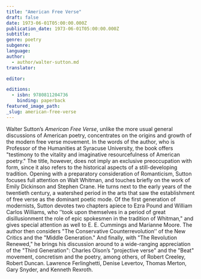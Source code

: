 ```yaml
---
title: "American Free Verse"
draft: false
date: 1973-06-01T05:00:00.000Z
publication_date: 1973-06-01T05:00:00.000Z
subtitle:
genre: poetry
subgenre:
language:
author:
  - author/walter-sutton.md
translator:

editor:

editions:
  - isbn: 9780811204736
    binding: paperback
featured_image_path:
_slug: american-free-verse
---
```


Walter Sutton’s _American Free Verse_, unlike the more usual general discussions of American poetry, concentrates on the origins and growth of the modern free verse movement. In the words of the author, who is Professor of the Humanities at Syracuse University, the book offers "testimony to the vitality and imaginative resourcefulness of American poetry." The title, however, does not imply an exclusive preoccupation with form, since it also refers to the historical aspects of a still-developing tradition. Opening with a preparatory consideration of Romanticism, Sutton focuses full attention on Walt Whitman, and touches briefly on the work of Emily Dickinson and Stephen Crane. He turns next to the early years of the twentieth century, a watershed period in the arts that saw the establishment of free verse as the dominant poetic mode. Of the first generation of modernists, Sutton devotes two chapters apiece to Ezra Pound and William Carlos Williams, who ’’took upon themselves in a period of great disillusionment the role of epic spokesmen in the tradition of Whitman," and gives special attention as well to E. E. Cummings and Marianne Moore. The author then considers "The Conservative Counterrevolution’’ of the New Critics and the "Middle Generation." And finally, with "The Revolution Renewed," he brings his discussion around to a wide-ranging appreciation of the "Third Generation": Charles Olson’s "projective verse" and the "Beat" movement, concretism and the poetry, among others, of Robert Creeley, Robert Duncan. Lawrence Ferlinghetti, Denise Levertov, Thomas Merton, Gary Snyder, and Kenneth Rexroth.

